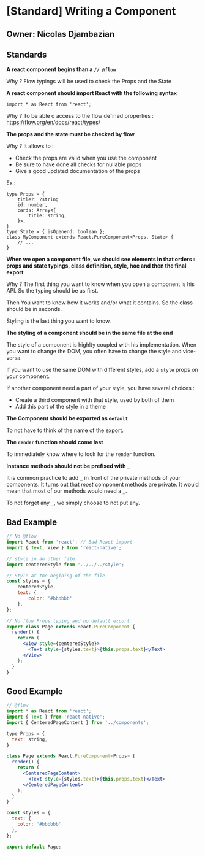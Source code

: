 # [Standard] Writing a Component

## Owner: Nicolas Djambazian

## Standards

**A react component begins than a `// @flow`**

Why ? Flow typings will be used to check the Props and the State



**A react component should import React with the following syntax**
```
import * as React from 'react';
```
Why ? To be able o access to the flow defined properties : https://flow.org/en/docs/react/types/


**The props and the state must be checked by flow**

Why ? It allows to :

 - Check the props are valid when you use the component
 - Be sure to have done all checks for nullable props
 - Give a good updated documentation of the props


Ex :
```
type Props = {
    title?: ?string
    id: number,
    cards: Array<{
        title: string,
    }>,
}
type State = { isOpenend: boolean };
class MyComponent extends React.PureComponent<Props, State> {
    // ...
}
```

**When we open a component file, we should see elements in that orders : props and state typings, class definition, style, hoc and then the final export**

Why ? The first thing you want to know when you open a component is his API. So the typing should be as first.

Then You want to know how it works and/or what it contains. So the class should be in seconds.

Styling is the last thing you want to know.


**The styling of a component should be in the same file at the end**

The style of a component is highlty coupled with his implementation. When you want to change the DOM, you often have to change the style and vice-versa.

If you want to use the same DOM with different styles, add a `style` props on your component.

If another component need a part of your style, you have several choices :
 - Create a third component with that style, used by both of them
 - Add this part of the style in a theme


**The Component should be exported as `default`**

To not have to think of the name of the export.

**The `render` function should come last**

To immediately know where to look for the `render` function.

**Instance methods should not be prefixed with `_`**

It is common practice to add `_` in front of the private methods of your components.
It turns out that *most* component methods are private. It would mean that most of our methods would need a `_`.

To not forget any `_`, we simply choose to not put any.

## Bad Example


```jsx
// No @flow
import React from 'react'; // Bad React import
import { Text, View } from 'react-native';

// style in an other file.
import centeredStyle from '../../../style';

// Style at the begining of the file
const styles = {
    centeredStyle,
    text: {
        color: '#bbbbbb'
    },
};

// No flow Props typing and no default export
export class Page extends React.PureComponent {
  render() {
    return (
      <View style={centeredStyle}>
        <Text style={styles.text}>{this.props.text}</Text>
      </View>
    );
  }
}

```


## Good Example
```jsx
// @flow
import * as React from 'react';
import { Text } from 'react-native';
import { CenteredPageContent } from '../components';

type Props = {
  text: string,
}

class Page extends React.PureComponent<Props> {
  render() {
    return (
      <CenteredPageContent>
        <Text style={styles.text}>{this.props.text}</Text>
      </CenteredPageContent>
    );
  }
}

const styles = {
  text: {
    color: '#bbbbbb'
  },
};

export default Page;
```

